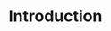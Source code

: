---
title: Introduction
content-type: "embed-doc"
order: 1

sections:
  - content: |
      The {{ page.api-name }} can be used to:

        - Create Stitch client accounts,
        - Access existing Stitch client accounts, and
        - Configure source and destination connections within those clients' accounts

      The {{ page.api-name }} is organized around REST and uses resource-oriented URLs to promote usability. Each endpoint uses standard HTTP verbs like `GET` and `POST`, and we will return [standard HTTP response codes](#response-codes) to indicate request status or errors.

      We built the {{ page.api-name }} to accept and return [JSON](http://json.org) in all responses, including errors.


  - title: "Obtain Partner Credentials"
    anchor: "obtain-partner-credentials"
    content: "To use the API, you need to register your application and obtain partner credentials. Reach out to [{{ page.contact-email }}](mailto:{{ page.contact-email }}) to get started."


  - title: "Terminology"
    anchor: "terminology"
    content: |
      {% assign api-terms = site.api-files | where:"content-type","embed-terms" %}

      <table width="100%; fixed">
      {% for item in api-terms %}
      {% for term in item.all-terms %}
      <tr>
      <td width="20%; fixed" align="right">
      <strong>{{ term.name }}</strong>
      </td>

      <td>
      {{ term.definition | flatify | markdownify }}
      </td>

      </tr>
      {% endfor %}
      {% endfor %}
      </table>


---